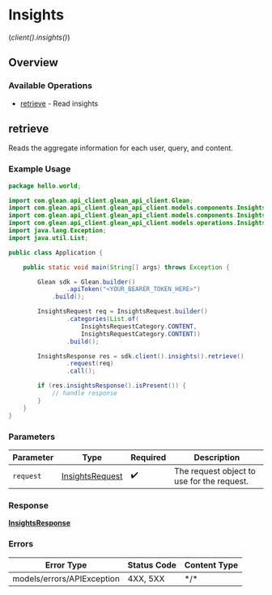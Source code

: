 # Insights
(*client().insights()*)

## Overview

### Available Operations

* [retrieve](#retrieve) - Read insights

## retrieve

Reads the aggregate information for each user, query, and content.

### Example Usage

```java
package hello.world;

import com.glean.api_client.glean_api_client.Glean;
import com.glean.api_client.glean_api_client.models.components.InsightsRequest;
import com.glean.api_client.glean_api_client.models.components.InsightsRequestCategory;
import com.glean.api_client.glean_api_client.models.operations.InsightsResponse;
import java.lang.Exception;
import java.util.List;

public class Application {

    public static void main(String[] args) throws Exception {

        Glean sdk = Glean.builder()
                .apiToken("<YOUR_BEARER_TOKEN_HERE>")
            .build();

        InsightsRequest req = InsightsRequest.builder()
                .categories(List.of(
                    InsightsRequestCategory.CONTENT,
                    InsightsRequestCategory.CONTENT))
                .build();

        InsightsResponse res = sdk.client().insights().retrieve()
                .request(req)
                .call();

        if (res.insightsResponse().isPresent()) {
            // handle response
        }
    }
}
```

### Parameters

| Parameter                                                 | Type                                                      | Required                                                  | Description                                               |
| --------------------------------------------------------- | --------------------------------------------------------- | --------------------------------------------------------- | --------------------------------------------------------- |
| `request`                                                 | [InsightsRequest](../../models/shared/InsightsRequest.md) | :heavy_check_mark:                                        | The request object to use for the request.                |

### Response

**[InsightsResponse](../../models/operations/InsightsResponse.md)**

### Errors

| Error Type                 | Status Code                | Content Type               |
| -------------------------- | -------------------------- | -------------------------- |
| models/errors/APIException | 4XX, 5XX                   | \*/\*                      |